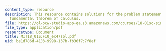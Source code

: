 ```yaml
---
content_type: resource
description: This resource contains solutions for the problem statements related to
  fundamental theorem of calculus.
file: https://ol-ocw-studio-app-qa.s3.amazonaws.com/courses/18-01sc-single-variable-calculus-fall-2010/be1d786d41039998137bfb36f7c7f8ef_MIT18_01SCF10_ex47sol.pdf
file_type: application/pdf
resourcetype: Document
title: MIT18_01SCF10_ex47sol.pdf
uid: be1d786d-4103-9998-137b-fb36f7c7f8ef
---
```

